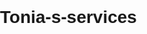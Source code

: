 # Tonia-s-services
<!DOCTYPE html>
<html lang="en">
<head>
    <meta charset="UTF-8">
    <meta name="viewport" content="width=device-width, initial-scale=1.0">
    <title>Tonia's Services</title>
    <style>
        body {
            font-family: Arial, sans-serif;
            margin: 0;
            padding: 0;
            box-sizing: border-box;
        }

        header {
            background-color: #333;
            color: #fff;
            padding: 20px 0;
            text-align: center;
        }

        header h1 {
            margin: 0;
        }

        nav {
            display: flex;
            justify-content: center;
            background: #555;
            padding: 10px 0;
        }

        nav a {
            color: #fff;
            text-decoration: none;
            margin: 0 15px;
            font-weight: bold;
        }

        nav a:hover {
            text-decoration: underline;
        }

        .hero {
            background: #007bff;
            color: #fff;
            text-align: center;
            padding: 50px 20px;
        }

        .hero h2 {
            margin: 0 0 10px;
        }

        .hero p {
            margin: 0 0 20px;
        }

        .hero a {
            background: #fff;
            color: #007bff;
            padding: 10px 20px;
            text-decoration: none;
            border-radius: 5px;
        }

        .hero a:hover {
            background: #e0e0e0;
        }

        section {
            padding: 40px 20px;
            max-width: 1200px;
            margin: auto;
        }

        .services {
            display: flex;
            flex-wrap: wrap;
            gap: 20px;
            justify-content: space-between;
        }

        .service {
            background: #f4f4f4;
            padding: 20px;
            border-radius: 5px;
            flex: 1 1 calc(33.333% - 20px);
            box-shadow: 0 2px 5px rgba(0, 0, 0, 0.1);
        }

        .service h3 {
            margin-top: 0;
        }

        footer {
            background: #333;
            color: #fff;
            text-align: center;
            padding: 20px 0;
        }

        footer a {
            color: #fff;
            text-decoration: none;
        }

        footer a:hover {
            text-decoration: underline;
        }
    </style>
</head>
<body>
    <header>
        <h1>Tonia's Services</h1>
        <p>Professional Hospitality and Facility Management Services</p>
    </header>

    <nav>
        <a href="#about">About</a>
        <a href="#services">Services</a>
        <a href="#contact">Contact</a>
    </nav>

    <div class="hero">
        <h2>Welcome to Tonia's Services</h2>
        <p>Your trusted partner for efficient and reliable management solutions.</p>
        <a href="#services">Explore Services</a>
    </div>

    <section id="about">
        <h2>About Us</h2>
        <p>Tonia’s Services specializes in Night Audit Management, Facility Management, and Front Office/Night Receptionist roles. We pride ourselves on delivering exceptional service, ensuring smooth operations for your hospitality or facility needs.</p>
    </section>

    <section id="services">
        <h2>Our Services</h2>
        <div class="services">
            <div class="service">
                <h3>Night Audit Manager</h3>
                <p>Ensure accurate financial reporting and smooth night operations with our experienced audit management services.</p>
            </div>
            <div class="service">
                <h3>Facility Management</h3>
                <p>Comprehensive facility solutions, from maintenance coordination to operational oversight.</p>
            </div>
            <div class="service">
                <h3>Front Office/Night Receptionist</h3>
                <p>Professional and welcoming reception services tailored to meet your business needs during nighttime hours.</p>
            </div>
        </div>
    </section>

    <section id="contact">
        <h2>Contact Us</h2>
        <p>Reach out today and let us assist you!</p>
        <p>Email: <a href="mailto:example@example.com">example@example.com</a></p>
        <p>Phone: <a href="tel:+1234567890">+1 234 567 890</a></p>
    </section>

    <footer>
        <p>&copy; 2025 Tonia's Services. All rights reserved.</p>
    </footer>
</body>
</html>
